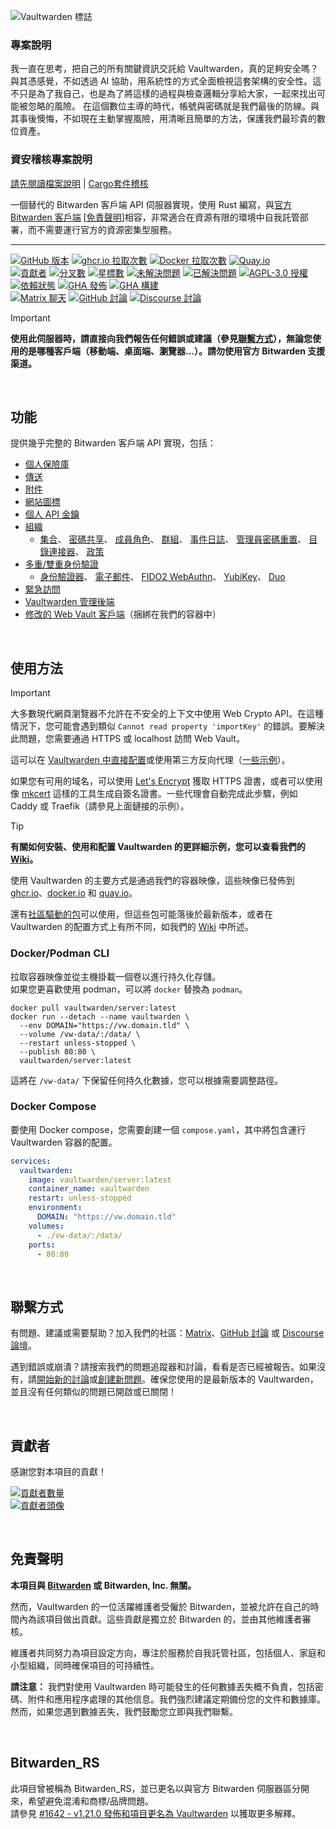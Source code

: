 ![Vaultwarden 標誌](./resources/vaultwarden-logo-auto.svg)

### 專案說明

我一直在思考，把自己的所有關鍵資訊交託給 Vaultwarden，真的足夠安全嗎？與其憑感覺，不如透過 AI 協助，用系統性的方式全面檢視這套架構的安全性。這不只是為了我自己，也是為了將這樣的過程與檢查邏輯分享給大家，一起來找出可能被忽略的風險。
在這個數位主導的時代，帳號與密碼就是我們最後的防線。與其事後懊悔，不如現在主動掌握風險，用清晰且簡單的方法，保護我們最珍貴的數位資產。

### 資安稽核專案說明

[請先閱讀檔案說明](檔案說明.md) | [Cargo套件稽核](Cargo套件稽核.md)

一個替代的 Bitwarden 客戶端 API 伺服器實現，使用 Rust 編寫，與[官方 Bitwarden 客戶端](https://bitwarden.com/download/) [[免責聲明](#免責聲明)]相容，非常適合在資源有限的環境中自我託管部署，而不需要運行官方的資源密集型服務。

---

[![GitHub 版本](https://img.shields.io/github/release/dani-garcia/vaultwarden.svg?style=for-the-badge&logo=vaultwarden&color=005AA4)](https://github.com/dani-garcia/vaultwarden/releases/latest)
[![ghcr.io 拉取次數](https://img.shields.io/badge/dynamic/json?style=for-the-badge&logo=github&logoColor=fff&color=005AA4&url=https%3A%2F%2Fipitio.github.io%2Fbackage%2Fdani-garcia%2Fvaultwarden%2Fvaultwarden.json&query=%24.downloads&label=ghcr.io%20pulls&cacheSeconds=14400)](https://github.com/dani-garcia/vaultwarden/pkgs/container/vaultwarden)
[![Docker 拉取次數](https://img.shields.io/docker/pulls/vaultwarden/server.svg?style=for-the-badge&logo=docker&logoColor=fff&color=005AA4&label=docker.io%20pulls)](https://hub.docker.com/r/vaultwarden/server)
[![Quay.io](https://img.shields.io/badge/quay.io-download-005AA4?style=for-the-badge&logo=redhat&cacheSeconds=14400)](https://quay.io/repository/vaultwarden/server) <br>
[![貢獻者](https://img.shields.io/github/contributors-anon/dani-garcia/vaultwarden.svg?style=flat-square&logo=vaultwarden&color=005AA4)](https://github.com/dani-garcia/vaultwarden/graphs/contributors)
[![分叉數](https://img.shields.io/github/forks/dani-garcia/vaultwarden.svg?style=flat-square&logo=github&logoColor=fff&color=005AA4)](https://github.com/dani-garcia/vaultwarden/network/members)
[![星標數](https://img.shields.io/github/stars/dani-garcia/vaultwarden.svg?style=flat-square&logo=github&logoColor=fff&color=005AA4)](https://github.com/dani-garcia/vaultwarden/stargazers)
[![未解決問題](https://img.shields.io/github/issues/dani-garcia/vaultwarden.svg?style=flat-square&logo=github&logoColor=fff&color=005AA4&cacheSeconds=300)](https://github.com/dani-garcia/vaultwarden/issues)
[![已解決問題](https://img.shields.io/github/issues-closed/dani-garcia/vaultwarden.svg?style=flat-square&logo=github&logoColor=fff&color=005AA4&cacheSeconds=300)](https://github.com/dani-garcia/vaultwarden/issues?q=is%3Aissue+is%3Aclosed)
[![AGPL-3.0 授權](https://img.shields.io/github/license/dani-garcia/vaultwarden.svg?style=flat-square&logo=vaultwarden&color=944000&cacheSeconds=14400)](https://github.com/dani-garcia/vaultwarden/blob/main/LICENSE.txt) <br>
[![依賴狀態](https://img.shields.io/badge/dynamic/xml?url=https%3A%2F%2Fdeps.rs%2Frepo%2Fgithub%2Fdani-garcia%2Fvaultwarden%2Fstatus.svg&query=%2F*%5Blocal-name()%3D'svg'%5D%2F*%5Blocal-name()%3D'g'%5D%5B2%5D%2F*%5Blocal-name()%3D'text'%5D%5B4%5D&style=flat-square&logo=rust&label=dependencies&color=005AA4)](https://deps.rs/repo/github/dani-garcia/vaultwarden)
[![GHA 發佈](https://img.shields.io/github/actions/workflow/status/dani-garcia/vaultwarden/release.yml?style=flat-square&logo=github&logoColor=fff&label=Release%20Workflow)](https://github.com/dani-garcia/vaultwarden/actions/workflows/release.yml)
[![GHA 構建](https://img.shields.io/github/actions/workflow/status/dani-garcia/vaultwarden/build.yml?style=flat-square&logo=github&logoColor=fff&label=Build%20Workflow)](https://github.com/dani-garcia/vaultwarden/actions/workflows/build.yml) <br>
[![Matrix 聊天](https://img.shields.io/matrix/vaultwarden:matrix.org.svg?style=flat-square&logo=matrix&logoColor=fff&color=953B00&cacheSeconds=14400)](https://matrix.to/#/#vaultwarden:matrix.org)
[![GitHub 討論](https://img.shields.io/github/discussions/dani-garcia/vaultwarden?style=flat-square&logo=github&logoColor=fff&color=953B00&cacheSeconds=300)](https://github.com/dani-garcia/vaultwarden/discussions)
[![Discourse 討論](https://img.shields.io/discourse/topics?server=https%3A%2F%2Fvaultwarden.discourse.group%2F&style=flat-square&logo=discourse&color=953B00)](https://vaultwarden.discourse.group/)

> [!IMPORTANT]
> **使用此伺服器時，請直接向我們報告任何錯誤或建議（參見[聯繫方式](#聯繫方式)），無論您使用的是哪種客戶端（移動端、桌面端、瀏覽器...）。請勿使用官方 Bitwarden 支援渠道。**

<br>

## 功能

提供幾乎完整的 Bitwarden 客戶端 API 實現，包括：

 * [個人保險庫](https://bitwarden.com/help/managing-items/)
 * [傳送](https://bitwarden.com/help/about-send/)
 * [附件](https://bitwarden.com/help/attachments/)
 * [網站圖標](https://bitwarden.com/help/website-icons/)
 * [個人 API 金鑰](https://bitwarden.com/help/personal-api-key/)
 * [組織](https://bitwarden.com/help/getting-started-organizations/)
   - [集合](https://bitwarden.com/help/about-collections/)、
     [密碼共享](https://bitwarden.com/help/sharing/)、
     [成員角色](https://bitwarden.com/help/user-types-access-control/)、
     [群組](https://bitwarden.com/help/about-groups/)、
     [事件日誌](https://bitwarden.com/help/event-logs/)、
     [管理員密碼重置](https://bitwarden.com/help/admin-reset/)、
     [目錄連接器](https://bitwarden.com/help/directory-sync/)、
     [政策](https://bitwarden.com/help/policies/)
 * [多重/雙重身份驗證](https://bitwarden.com/help/bitwarden-field-guide-two-step-login/)
   - [身份驗證器](https://bitwarden.com/help/setup-two-step-login-authenticator/)、
     [電子郵件](https://bitwarden.com/help/setup-two-step-login-email/)、
     [FIDO2 WebAuthn](https://bitwarden.com/help/setup-two-step-login-fido/)、
     [YubiKey](https://bitwarden.com/help/setup-two-step-login-yubikey/)、
     [Duo](https://bitwarden.com/help/setup-two-step-login-duo/)
 * [緊急訪問](https://bitwarden.com/help/emergency-access/)
 * [Vaultwarden 管理後端](https://github.com/dani-garcia/vaultwarden/wiki/Enabling-admin-page)
 * [修改的 Web Vault 客戶端](https://github.com/dani-garcia/bw_web_builds)（捆綁在我們的容器中）

<br>

## 使用方法

> [!IMPORTANT]
> 大多數現代網頁瀏覽器不允許在不安全的上下文中使用 Web Crypto API。在這種情況下，您可能會遇到類似 `Cannot read property 'importKey'` 的錯誤。要解決此問題，您需要通過 HTTPS 或 localhost 訪問 Web Vault。
>
>這可以在 [Vaultwarden 中直接配置](https://github.com/dani-garcia/vaultwarden/wiki/Enabling-HTTPS)或使用第三方反向代理（[一些示例](https://github.com/dani-garcia/vaultwarden/wiki/Proxy-examples)）。
>
>如果您有可用的域名，可以使用 [Let's Encrypt](https://letsencrypt.org/) 獲取 HTTPS 證書，或者可以使用像 [mkcert](https://github.com/FiloSottile/mkcert) 這樣的工具生成自簽名證書。一些代理會自動完成此步驟，例如 Caddy 或 Traefik（請參見上面鏈接的示例）。

> [!TIP]
>**有關如何安裝、使用和配置 Vaultwarden 的更詳細示例，您可以查看我們的 [Wiki](https://github.com/dani-garcia/vaultwarden/wiki)。**

使用 Vaultwarden 的主要方式是通過我們的容器映像，這些映像已發佈到 [ghcr.io](https://github.com/dani-garcia/vaultwarden/pkgs/container/vaultwarden)、[docker.io](https://hub.docker.com/r/vaultwarden/server) 和 [quay.io](https://quay.io/repository/vaultwarden/server)。

還有[社區驅動的包](https://github.com/dani-garcia/vaultwarden/wiki/Third-party-packages)可以使用，但這些包可能落後於最新版本，或者在 Vaultwarden 的配置方式上有所不同，如我們的 [Wiki](https://github.com/dani-garcia/vaultwarden/wiki) 中所述。

### Docker/Podman CLI

拉取容器映像並從主機掛載一個卷以進行持久化存儲。<br>
如果您更喜歡使用 podman，可以將 `docker` 替換為 `podman`。

```shell
docker pull vaultwarden/server:latest
docker run --detach --name vaultwarden \
  --env DOMAIN="https://vw.domain.tld" \
  --volume /vw-data/:/data/ \
  --restart unless-stopped \
  --publish 80:80 \
  vaultwarden/server:latest
```

這將在 `/vw-data/` 下保留任何持久化數據，您可以根據需要調整路徑。

### Docker Compose

要使用 Docker compose，您需要創建一個 `compose.yaml`，其中將包含運行 Vaultwarden 容器的配置。

```yaml
services:
  vaultwarden:
    image: vaultwarden/server:latest
    container_name: vaultwarden
    restart: unless-stopped
    environment:
      DOMAIN: "https://vw.domain.tld"
    volumes:
      - ./vw-data/:/data/
    ports:
      - 80:80
```

<br>

## 聯繫方式

有問題、建議或需要幫助？加入我們的社區：[Matrix](https://matrix.to/#/#vaultwarden:matrix.org)、[GitHub 討論](https://github.com/dani-garcia/vaultwarden/discussions) 或 [Discourse 論壇](https://vaultwarden.discourse.group/)。

遇到錯誤或崩潰？請搜索我們的問題追蹤器和討論，看看是否已經被報告。如果沒有，請[開始新的討論](https://github.com/dani-garcia/vaultwarden/discussions)或[創建新問題](https://github.com/dani-garcia/vaultwarden/issues/)。確保您使用的是最新版本的 Vaultwarden，並且沒有任何類似的問題已開啟或已關閉！

<br>

## 貢獻者

感謝您對本項目的貢獻！

[![貢獻者數量](https://img.shields.io/github/contributors-anon/dani-garcia/vaultwarden?style=for-the-badge&logo=vaultwarden&color=005AA4)](https://github.com/dani-garcia/vaultwarden/graphs/contributors)<br>
[![貢獻者頭像](https://contributors-img.web.app/image?repo=dani-garcia/vaultwarden)](https://github.com/dani-garcia/vaultwarden/graphs/contributors)

<br>

## 免責聲明

**本項目與 [Bitwarden](https://bitwarden.com/) 或 Bitwarden, Inc. 無關。**

然而，Vaultwarden 的一位活躍維護者受僱於 Bitwarden，並被允許在自己的時間內為該項目做出貢獻。這些貢獻是獨立於 Bitwarden 的，並由其他維護者審核。

維護者共同努力為項目設定方向，專注於服務於自我託管社區，包括個人、家庭和小型組織，同時確保項目的可持續性。

**請注意：** 我們對使用 Vaultwarden 時可能發生的任何數據丟失概不負責，包括密碼、附件和應用程序處理的其他信息。我們強烈建議定期備份您的文件和數據庫。然而，如果您遇到數據丟失，我們鼓勵您立即與我們聯繫。

<br>

## Bitwarden_RS

此項目曾被稱為 Bitwarden_RS，並已更名以與官方 Bitwarden 伺服器區分開來，希望避免混淆和商標/品牌問題。<br>
請參見 [#1642 - v1.21.0 發佈和項目更名為 Vaultwarden](https://github.com/dani-garcia/vaultwarden/discussions/1642) 以獲取更多解釋。
